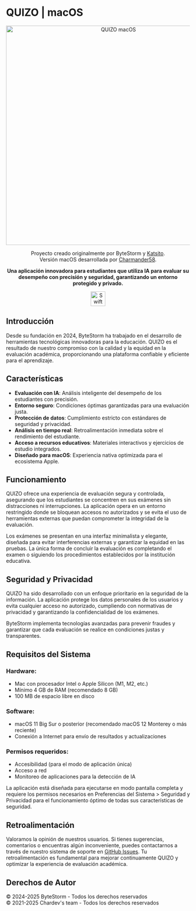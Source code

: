 # QUIZO | macOS

<p align="center">
  <img alt="QUIZO macOS" src="![image](https://github.com/user-attachments/assets/89135692-c57a-4ced-b89f-8926b3bcbc24)" width="600">
</p>

<p align="center">
  Proyecto creado originalmente por ByteStorm y <a href="https://github.com/Soy-Katsito">Katsito</a>.<br>
  Versión macOS desarrollada por <a href="https://github.com/Charmander58GitHub">Charmander58</a>.
</p>

<p align="center">
  <b>Una aplicación innovadora para estudiantes que utiliza IA para evaluar su desempeño con precisión y seguridad, garantizando un entorno protegido y privado.</b>
</p>

<p align="center">
  <img alt="Swift" src="https://github.com/user-attachments/assets/87d6ff28-43e6-4d40-a2f4-3bab504ef408" width="40">
</p>

## Introducción

Desde su fundación en 2024, ByteStorm ha trabajado en el desarrollo de herramientas tecnológicas innovadoras para la educación. QUIZO es el resultado de nuestro compromiso con la calidad y la equidad en la evaluación académica, proporcionando una plataforma confiable y eficiente para el aprendizaje.

## Características

- **Evaluación con IA**: Análisis inteligente del desempeño de los estudiantes con precisión.
- **Entorno seguro**: Condiciones óptimas garantizadas para una evaluación justa.
- **Protección de datos**: Cumplimiento estricto con estándares de seguridad y privacidad.
- **Análisis en tiempo real**: Retroalimentación inmediata sobre el rendimiento del estudiante.
- **Acceso a recursos educativos**: Materiales interactivos y ejercicios de estudio integrados.
- **Diseñado para macOS**: Experiencia nativa optimizada para el ecosistema Apple.

## Funcionamiento

QUIZO ofrece una experiencia de evaluación segura y controlada, asegurando que los estudiantes se concentren en sus exámenes sin distracciones ni interrupciones. La aplicación opera en un entorno restringido donde se bloquean accesos no autorizados y se evita el uso de herramientas externas que puedan comprometer la integridad de la evaluación.

Los exámenes se presentan en una interfaz minimalista y elegante, diseñada para evitar interferencias externas y garantizar la equidad en las pruebas. La única forma de concluir la evaluación es completando el examen o siguiendo los procedimientos establecidos por la institución educativa.

## Seguridad y Privacidad

QUIZO ha sido desarrollado con un enfoque prioritario en la seguridad de la información. La aplicación protege los datos personales de los usuarios y evita cualquier acceso no autorizado, cumpliendo con normativas de privacidad y garantizando la confidencialidad de los exámenes.

ByteStorm implementa tecnologías avanzadas para prevenir fraudes y garantizar que cada evaluación se realice en condiciones justas y transparentes.

## Requisitos del Sistema

### Hardware:
- Mac con procesador Intel o Apple Silicon (M1, M2, etc.)
- Mínimo 4 GB de RAM (recomendado 8 GB)
- 100 MB de espacio libre en disco

### Software:
- macOS 11 Big Sur o posterior (recomendado macOS 12 Monterey o más reciente)
- Conexión a Internet para envío de resultados y actualizaciones

### Permisos requeridos:
- Accesibilidad (para el modo de aplicación única)
- Acceso a red
- Monitoreo de aplicaciones para la detección de IA

La aplicación está diseñada para ejecutarse en modo pantalla completa y requiere los permisos necesarios en Preferencias del Sistema > Seguridad y Privacidad para el funcionamiento óptimo de todas sus características de seguridad.

## Retroalimentación

Valoramos la opinión de nuestros usuarios. Si tienes sugerencias, comentarios o encuentras algún inconveniente, puedes contactarnos a través de nuestro sistema de soporte en [GitHub Issues](https://github.com/Soy-Katsito/QUIZO/issues/new). Tu retroalimentación es fundamental para mejorar continuamente QUIZO y optimizar la experiencia de evaluación académica.

## Derechos de Autor

© 2024-2025 ByteStorm - Todos los derechos reservados  
© 2021-2025 Chardev's team - Todos los derechos reservados
